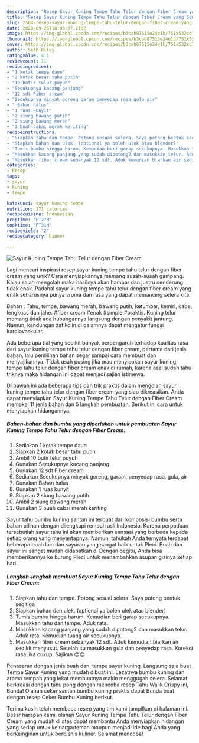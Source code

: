 ```yaml
---
description: "Resep Sayur Kuning Tempe Tahu Telur dengan Fiber Cream yang Sempurna"
title: "Resep Sayur Kuning Tempe Tahu Telur dengan Fiber Cream yang Sempurna"
slug: 2504-resep-sayur-kuning-tempe-tahu-telur-dengan-fiber-cream-yang-sempurna
date: 2020-09-26T18:03:07.218Z
image: https://img-global.cpcdn.com/recipes/b3cab87515e24e1b/751x532cq70/sayur-kuning-tempe-tahu-telur-dengan-fiber-cream-foto-resep-utama.jpg
thumbnail: https://img-global.cpcdn.com/recipes/b3cab87515e24e1b/751x532cq70/sayur-kuning-tempe-tahu-telur-dengan-fiber-cream-foto-resep-utama.jpg
cover: https://img-global.cpcdn.com/recipes/b3cab87515e24e1b/751x532cq70/sayur-kuning-tempe-tahu-telur-dengan-fiber-cream-foto-resep-utama.jpg
author: Seth Riley
ratingvalue: 4.1
reviewcount: 11
recipeingredient:
- "1 kotak tempe daun"
- "2 kotak besar tahu putih"
- "10 butir telur puyuh"
- "Secukupnya kacang panjang"
- "12 sdt Fiber cream"
- "Secukupnya minyak goreng garam penyedap rasa gula air"
- " Bahan halus"
- "1 ruas kunyit"
- "2 siung bawang putih"
- "2 siung bawang merah"
- "3 buah cabai merah keriting"
recipeinstructions:
- "Siapkan tahu dan tempe. Potong sesuai selera. Saya potong bentuk segitiga"
- "Siapkan bahan dan ulek. (optional ya boleh ulek atau blender)"
- "Tumis bumbu hingga harum. Kemudian beri garap secukupnya. Masukkan tahu dan tempe. Aduk rata."
- "Masukkan kacang panjang yang sudah dipotong2 dan masukkan telur. Aduk rata. Kemudian tuang air secukupnya."
- "Masukkan fiber cream sebanyak 12 sdt. Aduk kemudian biarkan air sedikit menyusut. Setelah itu masukkan gula dan penyedap rasa. Koreksi rasa jika cukup. Sajikan 😊😊"
categories:
- Resep
tags:
- sayur
- kuning
- tempe

katakunci: sayur kuning tempe 
nutrition: 171 calories
recipecuisine: Indonesian
preptime: "PT27M"
cooktime: "PT31M"
recipeyield: "2"
recipecategory: Dinner

---
```



![Sayur Kuning Tempe Tahu Telur dengan Fiber Cream](https://img-global.cpcdn.com/recipes/b3cab87515e24e1b/751x532cq70/sayur-kuning-tempe-tahu-telur-dengan-fiber-cream-foto-resep-utama.jpg)

Lagi mencari inspirasi resep sayur kuning tempe tahu telur dengan fiber cream yang unik? Cara menyiapkannya memang susah-susah gampang. Kalau salah mengolah maka hasilnya akan hambar dan justru cenderung tidak enak. Padahal sayur kuning tempe tahu telur dengan fiber cream yang enak seharusnya punya aroma dan rasa yang dapat memancing selera kita.

Bahan : Tahu, tempe, bawang merah, bawang putih, ketumbar, kemiri, cabe, lengkuas dan jahe. #fiber cream #enak #simple #praktis. Kuning telur memang tidak ada hubungannya langsung dengan penyakit jantung. Namun, kandungan zat kolin di dalamnya dapat mengatur fungsi kardiovaskular.

Ada beberapa hal yang sedikit banyak berpengaruh terhadap kualitas rasa dari sayur kuning tempe tahu telur dengan fiber cream, pertama dari jenis bahan, lalu pemilihan bahan segar sampai cara membuat dan menyajikannya. Tidak usah pusing jika mau menyiapkan sayur kuning tempe tahu telur dengan fiber cream enak di rumah, karena asal sudah tahu triknya maka hidangan ini dapat menjadi sajian istimewa.


Di bawah ini ada beberapa tips dan trik praktis dalam mengolah sayur kuning tempe tahu telur dengan fiber cream yang siap dikreasikan. Anda dapat menyiapkan Sayur Kuning Tempe Tahu Telur dengan Fiber Cream memakai 11 jenis bahan dan 5 langkah pembuatan. Berikut ini cara untuk menyiapkan hidangannya.

<!--inarticleads1-->

##### Bahan-bahan dan bumbu yang diperlukan untuk pembuatan Sayur Kuning Tempe Tahu Telur dengan Fiber Cream:

1. Sediakan 1 kotak tempe daun
1. Siapkan 2 kotak besar tahu putih
1. Ambil 10 butir telur puyuh
1. Gunakan Secukupnya kacang panjang
1. Gunakan 12 sdt Fiber cream
1. Sediakan Secukupnya minyak goreng, garam, penyedap rasa, gula, air
1. Gunakan  Bahan halus
1. Gunakan 1 ruas kunyit
1. Siapkan 2 siung bawang putih
1. Ambil 2 siung bawang merah
1. Gunakan 3 buah cabai merah keriting


Sayur tahu bumbu kuning santan ini terbuat dari komposisi bumbu serta bahan pilihan dengan dilengkapi rempah asli Indonesia. Karena perpaduan tersebutlah sayur tahu ini akan memberikan sensasi yang berbeda kepada setiap orang yang menyantapnya. Namun, tahukah Anda ternyata terdapat beberapa buah lain dan sayuran yang sangat baik untuk Pleci. Buah dan sayur ini sangat mudah didapatkan di Dengan begitu, Anda bisa memberikannya ke burung Pleci untuk menambahkan asupan gizinya setiap hari. 

<!--inarticleads2-->

##### Langkah-langkah membuat Sayur Kuning Tempe Tahu Telur dengan Fiber Cream:

1. Siapkan tahu dan tempe. Potong sesuai selera. Saya potong bentuk segitiga
1. Siapkan bahan dan ulek. (optional ya boleh ulek atau blender)
1. Tumis bumbu hingga harum. Kemudian beri garap secukupnya. Masukkan tahu dan tempe. Aduk rata.
1. Masukkan kacang panjang yang sudah dipotong2 dan masukkan telur. Aduk rata. Kemudian tuang air secukupnya.
1. Masukkan fiber cream sebanyak 12 sdt. Aduk kemudian biarkan air sedikit menyusut. Setelah itu masukkan gula dan penyedap rasa. Koreksi rasa jika cukup. Sajikan 😊😊


Penasaran dengan jenis buah dan. tempe sayur kuning. Langsung saja buat Tempe Sayur Kuning yang mudah dibuat ini. Lezatnya bumbu kuning dan aroma rempah yang lekat membuatnya makin menggugah selera. Selamat berkreasi dengan tahu pong dengan mencoba resep Tahu Walik Crispy ini, Bunda! Olahan ceker santan bumbu kuning praktis dapat Bunda buat dengan resep Ceker Bumbu Kuning berikut. 

Terima kasih telah membaca resep yang tim kami tampilkan di halaman ini. Besar harapan kami, olahan Sayur Kuning Tempe Tahu Telur dengan Fiber Cream yang mudah di atas dapat membantu Anda menyiapkan hidangan yang sedap untuk keluarga/teman maupun menjadi ide bagi Anda yang berkeinginan untuk berbisnis kuliner. Selamat mencoba!

